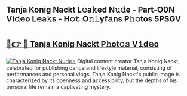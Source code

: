 ## Tanja Konig Nackt L𝚎a𝚔ed N𝚞𝚍e - Part-O0N Vi𝚍𝚎o L𝚎a𝚔s - H𝚘𝚝 O𝚗𝚕yf𝚊ns P𝚑𝚘tos 5PSGV

# <h2><a href="http://kf3vhy5.oniu.top/?m=Tanja+Konig+Nackt">🔗👉 🔴 Tanja Konig Nackt P𝚑ot𝚘𝚜 V𝚒d𝚎o</a></h2>

[![Tanja Konig Nackt Nu𝚍e𝚜](https://i.imgur.com/0qMVB7G.gif)](http://kf3vhy5.oniu.top/?m=Tanja+Konig+Nackt)
Digital content creator Tanja Konig Nackt, celebrated for publishing dance and lifestyle material, consisting of performances and personal vlogs. Tanja Konig Nackt's public image is characterized by its openness and accessibility, but the depths of his personal life remain a captivating mystery.  
